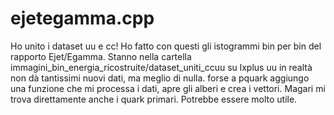 # ejetegamma.cpp
Ho unito i dataset uu e cc! Ho fatto con questi gli istogrammi bin per bin del rapporto Ejet/Egamma. Stanno nella cartella immagini_bin_energia_ricostruite/dataset_uniti_ccuu su lxplus uu in realtà non dà tantissimi nuovi dati, ma meglio di nulla.
forse a pquark aggiungo una funzione che mi processa i dati, apre gli alberi e crea i vettori. Magari mi trova direttamente anche i quark primari. Potrebbe essere molto utile.
